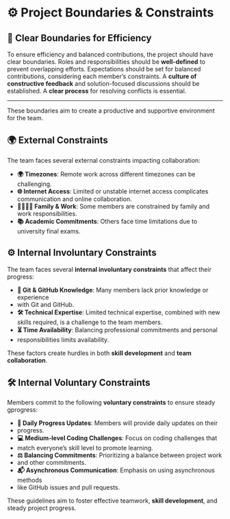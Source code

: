 # ⚙️ **Project Boundaries & Constraints**

## 🚧 **Clear Boundaries for Efficiency**

To ensure efficiency and balanced contributions, the project should have clear boundaries.
Roles and responsibilities should be **well-defined** to prevent overlapping efforts.
Expectations should be set for balanced contributions,
considering each member’s constraints.
A **culture of constructive feedback** and solution-focused discussions should
be established.
A **clear process** for resolving conflicts is essential.

------------------------------

These boundaries aim to create a productive and supportive environment for the team.

## 🌍 **External Constraints**

The team faces several external constraints impacting collaboration:

- **🌍 Timezones**: Remote work across different timezones can be challenging.  
- **🌐 Internet Access**: Limited or unstable internet access complicates
communication and online collaboration.  
- **👨‍👩‍👧‍👦 Family & Work**: Some members are constrained by family and work
responsibilities.  
- **📚 Academic Commitments**: Others face time limitations due to university
final exams.

## ⚙️ **Internal Involuntary Constraints**

The team faces several **internal involuntary constraints** that affect their  
progress:

- **📂 Git & GitHub Knowledge**: Many members lack prior knowledge or experience
- with Git and GitHub.  
- **🛠️ Technical Expertise**: Limited technical expertise, combined with new
skills required, is a challenge to the team members.  
- **⏳ Time Availability**: Balancing professional commitments and personal
- responsibilities limits availability.  

These factors create hurdles in both **skill development** and **team collaboration**.

## 🛠️ **Internal Voluntary Constraints**

Members commit to the following **voluntary constraints** to ensure steady
gprogress:

- **📝 Daily Progress Updates**: Members will provide daily updates on their
- progress.  
- **💻 Medium-level Coding Challenges**: Focus on coding challenges that
- match everyone’s skill level to promote learning.  
- **⚖️ Balancing Commitments**: Prioritizing a balance between project work
- and other commitments.  
- **📬 Asynchronous Communication**: Emphasis on using asynchronous methods
- like GitHub issues and pull requests.

These guidelines aim to foster effective teamwork, **skill development**, and
steady project progress.
